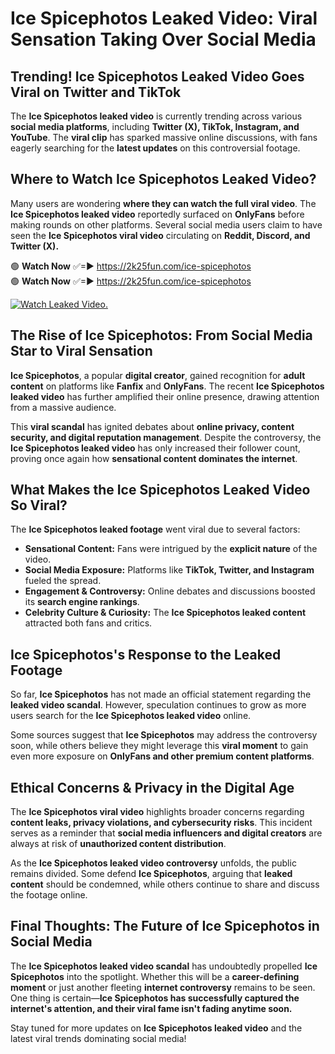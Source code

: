 # Ice Spicephotos Leaked Video: Viral Sensation Taking Over Social Media

## **Trending! Ice Spicephotos Leaked Video Goes Viral on Twitter and TikTok**
The **Ice Spicephotos leaked video** is currently trending across various **social media platforms**, including **Twitter (X), TikTok, Instagram, and YouTube**. The **viral clip** has sparked massive online discussions, with fans eagerly searching for the **latest updates** on this controversial footage.

## **Where to Watch Ice Spicephotos Leaked Video?**
Many users are wondering **where they can watch the full viral video**. The **Ice Spicephotos leaked video** reportedly surfaced on **OnlyFans** before making rounds on other platforms. Several social media users claim to have seen the **Ice Spicephotos viral video** circulating on **Reddit, Discord, and Twitter (X).**

🟢 **Watch Now** ✅=► https://2k25fun.com/ice-spicephotos  
🟢 **Watch Now** ✅=► https://2k25fun.com/ice-spicephotos  

[![Watch Leaked Video.](https://miro.medium.com/v2/resize:fit:828/format:webp/1*cilzJN44JGOrTw9NJCrNHA.gif "Watch Leaked Video")](https://2k25fun.com/ice-spicephotos)

## **The Rise of Ice Spicephotos: From Social Media Star to Viral Sensation**
**Ice Spicephotos**, a popular **digital creator**, gained recognition for **adult content** on platforms like **Fanfix** and **OnlyFans**. The recent **Ice Spicephotos leaked video** has further amplified their online presence, drawing attention from a massive audience.

This **viral scandal** has ignited debates about **online privacy, content security, and digital reputation management**. Despite the controversy, the **Ice Spicephotos leaked video** has only increased their follower count, proving once again how **sensational content dominates the internet**.

## **What Makes the Ice Spicephotos Leaked Video So Viral?**
The **Ice Spicephotos leaked footage** went viral due to several factors:
- **Sensational Content:** Fans were intrigued by the **explicit nature** of the video.
- **Social Media Exposure:** Platforms like **TikTok, Twitter, and Instagram** fueled the spread.
- **Engagement & Controversy:** Online debates and discussions boosted its **search engine rankings**.
- **Celebrity Culture & Curiosity:** The **Ice Spicephotos leaked content** attracted both fans and critics.

## **Ice Spicephotos's Response to the Leaked Footage**
So far, **Ice Spicephotos** has not made an official statement regarding the **leaked video scandal**. However, speculation continues to grow as more users search for the **Ice Spicephotos leaked video** online.

Some sources suggest that **Ice Spicephotos** may address the controversy soon, while others believe they might leverage this **viral moment** to gain even more exposure on **OnlyFans and other premium content platforms**.

## **Ethical Concerns & Privacy in the Digital Age**
The **Ice Spicephotos viral video** highlights broader concerns regarding **content leaks, privacy violations, and cybersecurity risks**. This incident serves as a reminder that **social media influencers and digital creators** are always at risk of **unauthorized content distribution**.

As the **Ice Spicephotos leaked video controversy** unfolds, the public remains divided. Some defend **Ice Spicephotos**, arguing that **leaked content** should be condemned, while others continue to share and discuss the footage online.

## **Final Thoughts: The Future of Ice Spicephotos in Social Media**
The **Ice Spicephotos leaked video scandal** has undoubtedly propelled **Ice Spicephotos** into the spotlight. Whether this will be a **career-defining moment** or just another fleeting **internet controversy** remains to be seen. One thing is certain—**Ice Spicephotos has successfully captured the internet's attention, and their viral fame isn't fading anytime soon.**

Stay tuned for more updates on **Ice Spicephotos leaked video** and the latest viral trends dominating social media!
